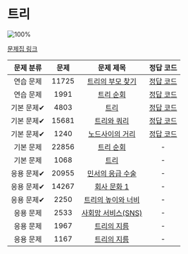 # 트리

![100%](https://progress-bar.dev/5/?scale=13&title=progress&width=500&color=babaca&suffix=/13)

[문제집 링크](https://www.acmicpc.net/workbook/view/9657)

| 문제 분류 | 문제 | 문제 제목 | 정답 코드 |
| :--: | :--: | :--: | :--: |
| 연습 문제 | 11725 | [트리의 부모 찾기](https://www.acmicpc.net/problem/11725) | [정답 코드](../0x19/solutions/11725.cpp) |
| 연습 문제 | 1991 | [트리 순회](https://www.acmicpc.net/problem/1991) | [정답 코드](../0x19/solutions/1991.cpp) |
| 기본 문제✔ | 4803 | [트리](https://www.acmicpc.net/problem/4803) | [정답 코드](../0x19/solutions/4803.cpp) |
| 기본 문제✔ | 15681 | [트리와 쿼리](https://www.acmicpc.net/problem/15681) | [정답 코드](../0x19/solutions/15681.cpp) |
| 기본 문제✔ | 1240 | [노드사이의 거리](https://www.acmicpc.net/problem/1240) | [정답 코드](../0x19/solutions/1240.cpp) |
| 기본 문제 | 22856 | [트리 순회](https://www.acmicpc.net/problem/22856) | - |
| 기본 문제 | 1068 | [트리](https://www.acmicpc.net/problem/1068) | - |
| 응용 문제✔ | 20955 | [민서의 응급 수술](https://www.acmicpc.net/problem/20955) | - |
| 응용 문제✔ | 14267 | [회사 문화 1](https://www.acmicpc.net/problem/14267) | - |
| 응용 문제✔ | 2250 | [트리의 높이와 너비](https://www.acmicpc.net/problem/2250) | - |
| 응용 문제 | 2533 | [사회망 서비스(SNS)](https://www.acmicpc.net/problem/2533) | - |
| 응용 문제 | 1967 | [트리의 지름](https://www.acmicpc.net/problem/1967) | - |
| 응용 문제 | 1167 | [트리의 지름](https://www.acmicpc.net/problem/1167) | - |

